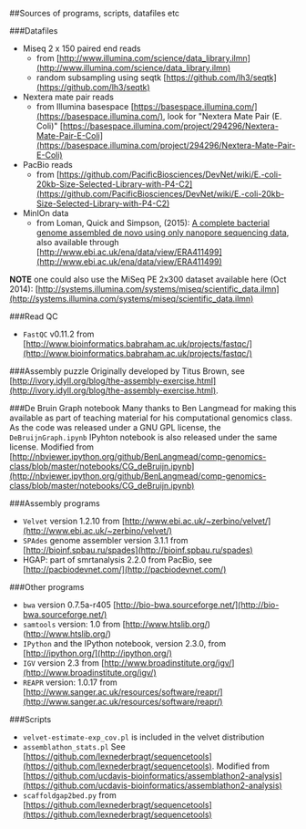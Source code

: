 
##Sources of programs, scripts, datafiles etc

###Datafiles

* Miseq 2 x 150 paired end reads
  * from [http://www.illumina.com/science/data_library.ilmn](http://www.illumina.com/science/data_library.ilmn)
  * random subsampling using seqtk [https://github.com/lh3/seqtk](https://github.com/lh3/seqtk)
* Nextera mate pair reads
  * from Illumina basespace [https://basespace.illumina.com/‎](https://basespace.illumina.com/‎), look for "Nextera Mate Pair (E. Coli)" [https://basespace.illumina.com/project/294296/Nextera-Mate-Pair-E-Coli](https://basespace.illumina.com/project/294296/Nextera-Mate-Pair-E-Coli)
* PacBio reads
  * from [https://github.com/PacificBiosciences/DevNet/wiki/E.-coli-20kb-Size-Selected-Library-with-P4-C2](https://github.com/PacificBiosciences/DevNet/wiki/E.-coli-20kb-Size-Selected-Library-with-P4-C2)
* MinIOn data
  * from Loman, Quick and Simpson, (2015): [A complete bacterial genome assembled de novo using only nanopore sequencing data](http://www.nature.com/nmeth/journal/v12/n8/full/nmeth.3444.html), also available through [http://www.ebi.ac.uk/ena/data/view/ERA411499](http://www.ebi.ac.uk/ena/data/view/ERA411499)
  
**NOTE** one could also use the MiSeq PE 2x300 dataset available here (Oct 2014): [http://systems.illumina.com/systems/miseq/scientific_data.ilmn](http://systems.illumina.com/systems/miseq/scientific_data.ilmn)

###Read QC

* `FastQC` v0.11.2 from [http://www.bioinformatics.babraham.ac.uk/projects/fastqc/](http://www.bioinformatics.babraham.ac.uk/projects/fastqc/)

###Assembly puzzle
Originally developed by Titus Brown, see [http://ivory.idyll.org/blog/the-assembly-exercise.html](http://ivory.idyll.org/blog/the-assembly-exercise.html).

###De Bruin Graph notebook
Many thanks to Ben Langmead for making this available as part of teaching material for his computational genomics class. As the code was released under a GNU GPL license, the `DeBruijnGraph.ipynb` IPyhton notebook is also released under the same license.
Modified from  [http://nbviewer.ipython.org/github/BenLangmead/comp-genomics-class/blob/master/notebooks/CG_deBruijn.ipynb](http://nbviewer.ipython.org/github/BenLangmead/comp-genomics-class/blob/master/notebooks/CG_deBruijn.ipynb)


###Assembly programs

* `Velvet` version 1.2.10 from [http://www.ebi.ac.uk/~zerbino/velvet/](http://www.ebi.ac.uk/~zerbino/velvet/)
* `SPAdes` genome assembler version 3.1.1 from [http://bioinf.spbau.ru/spades](http://bioinf.spbau.ru/spades)
* HGAP: part of smrtanalysis 2.2.0 from PacBio, see [http://pacbiodevnet.com/](http://pacbiodevnet.com/)

###Other programs

* `bwa` version 0.7.5a-r405 [http://bio-bwa.sourceforge.net/](http://bio-bwa.sourceforge.net/)
* `samtools` version: 1.0 from [http://www.htslib.org/)(http://www.htslib.org/)
* `IPython` and the IPython notebook, version 2.3.0, from [http://ipython.org/](http://ipython.org/)
* `IGV` version 2.3 from [http://www.broadinstitute.org/igv/](http://www.broadinstitute.org/igv/)
* `REAPR` version: 1.0.17 from [http://www.sanger.ac.uk/resources/software/reapr/](http://www.sanger.ac.uk/resources/software/reapr/)

###Scripts

* `velvet-estimate-exp_cov.pl` is included in the velvet distribution
* `assemblathon_stats.pl` See [https://github.com/lexnederbragt/sequencetools](https://github.com/lexnederbragt/sequencetools). Modified from [https://github.com/ucdavis-bioinformatics/assemblathon2-analysis](https://github.com/ucdavis-bioinformatics/assemblathon2-analysis)
* `scaffoldgap2bed.py` from [https://github.com/lexnederbragt/sequencetools](https://github.com/lexnederbragt/sequencetools)
